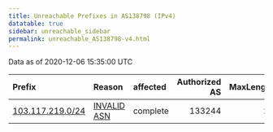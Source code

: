 ```yaml
---
title: Unreachable Prefixes in AS138798 (IPv4)
datatable: true
sidebar: unreachable_sidebar
permalink: unreachable_AS138798-v4.html
---
```


Data as of 2020-12-06 15:35:00 UTC


<div class="datatable-begin"></div>

| Prefix                                                     | Reason                                                                                                   | affected   |   Authorized AS |   MaxLength | Anchor                                       |   unreachable /24s |
|:-----------------------------------------------------------|:---------------------------------------------------------------------------------------------------------|:-----------|----------------:|------------:|:---------------------------------------------|-------------------:|
| [103.117.219.0/24](https://stat.ripe.net/103.117.219.0/24) | [INVALID ASN](https://rpki-validator.ripe.net/announcement-preview?asn=AS138798&prefix=103.117.219.0/24) | complete   |          133244 |          24 | [APNIC](unreachable_APNIC_RPKI_Root-v4.html) |                  1 |

<div class="datatable-end"></div>